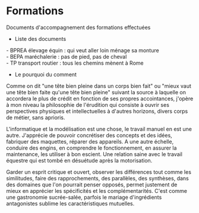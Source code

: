 # Formations

Documents d'accompagnement des formations effectuées

* Liste des documents

\- BPREA élevage équin : qui veut aller loin ménage sa monture<br>
\- BEPA maréchalerie : pas de pied, pas de cheval<br>
\- TP transport routier : tous les chemins mènent à Rome<br>

* Le pourquoi du comment

Comme on dit "une tête bien pleine dans un corps bien fait" ou "mieux vaut une tête bien faite qu'une tête bien pleine" suivant la source à laquelle on accordera le plus de crédit en fonction de ses propres accointances, j'opère à mon niveau la philosophie de l'érudition qui consiste à ouvrir ses perspectives physiques et intellectuelles à d'autres horizons, divers corps de métier, sans aprioris.

L'informatique et la modélisation est une chose, le travail manuel en est une autre. J'apprécie de pouvoir concrétiser des concepts et des idées, fabriquer des maquettes, réparer des appareils. A une autre échelle, conduire des engins, en comprendre le fonctionnement, en assurer la maintenance, les utiliser à bon escient. Une relation saine avec le travail équestre qui est tombé en désuétude après la motorisation.

Garder un esprit critique et ouvert, observer les différences tout comme les similitudes, faire des rapprochements, des parallèles, des synthèses, dans des domaines que l'on pourrait penser opposés, permet justement de mieux en apprécier les spécificités et les complémentarités. C'est comme une gastronomie sucrée-salée, parfois le mariage d'ingrédients antagonistes sublime les caractéristiques mutuelles.
